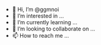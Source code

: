 - 👋 Hi, I’m @ggmnoi
- 👀 I’m interested in ...
- 🌱 I’m currently learning ...
- 💞️ I’m looking to collaborate on ...
- 📫 How to reach me ...

<!---
ggmnoi/ggmnoi is a ✨ special ✨ repository because its `README.md` (this file) appears on your GitHub profile.
You can click the Preview link to take a look at your changes.
--->
